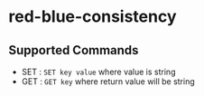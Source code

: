 # red-blue-consistency

## Supported Commands

- SET : `SET key value` where value is string
- GET : `GET key` where return value will be string
<!-- - HGET : `HGET key field` where return value will be int
- HGETALL : `HGETALL key` where return value will be map of string:integer
- HINCRBY : `HINCRBY key field increment` where increment is int -->